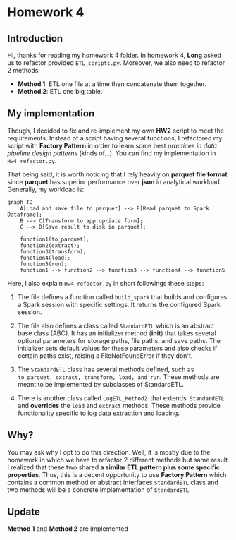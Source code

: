 # Homework 4
## Introduction
Hi, thanks for reading my homework 4 folder. In homework 4, **Long** asked us to refactor provided `ETL_scripts.py`. Moreover, we also need to
refactor 2 methods:
- **Method 1**: ETL one file at a time then concatenate them together.
- **Method 2**: ETL one big table.

## My implementation
Though, I decided to fix and re-implement my own **HW2** script to meet the requirements. Instead of a script having several functions,
I refactored my script with **Factory Pattern** in order to learn some best *practices in data pipeline design patterns* (kinds of...). You can
find my implementation in `Hw4_refactor.py`.

That being said, it is worth noticing that I rely heavily on **parquet file format** since **parquet** has superior performance over **json** in 
analytical workload. Generally, my workload is:


```mermaid
graph TD
    A[Load and save file to parquet] --> B[Read parquet to Spark Dataframe];
    B --> C[Transform to appropriate form];
    C --> D[Save result to disk in parquet];
    
    function1(to_parquet);
    function2(extract);
    function3(transform);
    function4(load);
    function5(run);
    function1 --> function2 --> function3 --> function4 --> function5

```

Here, I also explain `Hw4_refactor.py` in short followings these steps:

1. The file defines a function called `build_spark` that builds and configures a Spark session with specific settings. It returns the configured Spark session.

2. The file also defines a class called `StandardETL` which is an abstract base class (ABC). It has an initializer method (__init__) that takes several optional parameters for storage paths, file paths, and save paths.
The initializer sets default values for these parameters and also checks if certain paths exist, raising a FileNotFoundError if they don't.

3. The `StandardETL` class has several methods defined, such as `to_parquet, extract, transform, load, and run`. These methods are meant to be implemented by subclasses of StandardETL.

4. There is another class called `LogETL_Method2 `that extends` StandardETL` and **overrides** the `load` and `extract` methods. 
These methods provide functionality specific to log data extraction and loading.

## Why?
You may ask why I opt to do this direction. Well, it is mostly due to the homework in which we have to refactor 2 different methods but same result. 
I realized that these two shared **a similar ETL pattern plus some specific properties**. Thus, this is a decent opportunity to use **Factory Pattern**
which contains a common method or abstract interfaces `StandardETL` class and two methods will be a concrete implementation of `StandardETL`.

## Update
**Method 1** and **Method 2** are implemented
